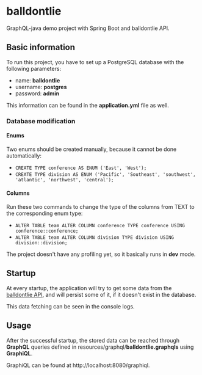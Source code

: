 # balldontlie
GraphQL-java demo project with Spring Boot and balldontlie API.

## Basic information
To run this project, you have to set up a PostgreSQL database with the following parameters:
* name: **balldontlie**
* username: **postgres**
* password: **admin**

This information can be found in the **application.yml** file as well.

### Database modification
#### Enums
Two enums should be created manually, because it cannot be done automatically:
* `CREATE TYPE conference AS ENUM ('East', 'West');`
* `CREATE TYPE division AS ENUM ('Pacific', 'Southeast', 'southwest', 'atlantic', 'northwest', 'central');`

#### Columns
Run these two commands to change the type of the columns from TEXT to the corresponding enum type:
* `ALTER TABLE team ALTER COLUMN conference TYPE conference USING conference::conference;`
* `ALTER TABLE team ALTER COLUMN division TYPE division USING division::division;`

The project doesn't have any profiling yet, so it basically runs in **dev** mode.

## Startup
At every startup, the application will try to get some data from the [balldontlie API](https://www.balldontlie.io/#introduction), 
and will persist some of it, if it doesn't exist in the database.

This data fetching can be seen in the console logs.

## Usage
After the successful startup, 
the stored data can be reached through **GraphQL** queries defined in resources/graphql/**balldontlie.graphqls** using **GraphiQL**.

GraphiQL can be found at http://localhost:8080/graphiql.